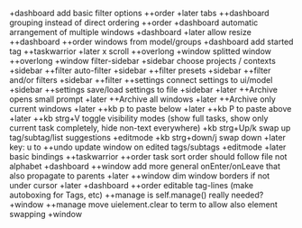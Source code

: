 +dashboard add basic filter options ++order
+later tabs ++dashboard
grouping instead of direct ordering ++order +dashboard
automatic arrangement of multiple windows +dashboard
+later allow resize ++dashboard
++order windows from model/groups +dashboard
add started tag ++taskwarrior +later
x scroll ++overlong +window
splitted window ++overlong +window
filter-sidebar +sidebar
choose projects / contexts +sidebar ++filter
auto-filter +sidebar ++filter
presets +sidebar ++filter
and/or filters +sidebar ++filter
++settings connect settings to ui/model +sidebar
++settings save/load settings to file +sidebar
+later ++Archive opens small prompt
+later ++Archive all windows
+later ++Archive only current windows
+later ++kb p to paste below
+later ++kb P to paste above
+later ++kb strg+V toggle visibility modes (show full tasks, show only current task completely, hide non-text everywhere)
+kb strg+Up/k swap up
tag/subtag/list suggestions +editmode
+kb strg+down/j swap down
+later key: u to ++undo
update window on edited tags/subtags +editmode
+later basic bindings ++taskwarrior
++order task sort order should follow file not alphabet +dashboard
++window add more general onEnter/onLeave that also propagate to parents +later
++window dim window borders if not under cursor +later
+dashboard ++order editable tag-lines (make autoboxing for Tags, etc)
++manage is self.manage() really needed? +window
++manage move uielement.clear to term to allow also element swapping +window
